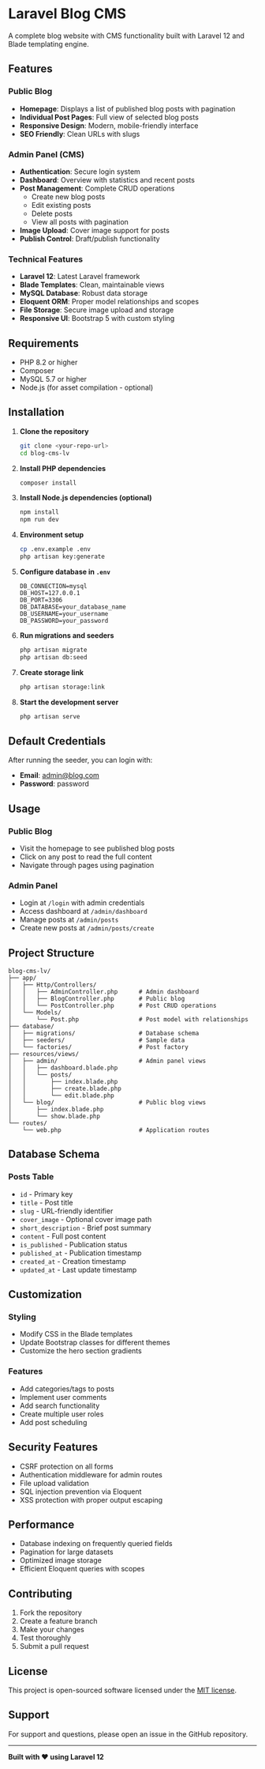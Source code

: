 # Laravel Blog CMS

A complete blog website with CMS functionality built with Laravel 12 and Blade templating engine.

## Features

### Public Blog
- **Homepage**: Displays a list of published blog posts with pagination
- **Individual Post Pages**: Full view of selected blog posts
- **Responsive Design**: Modern, mobile-friendly interface
- **SEO Friendly**: Clean URLs with slugs

### Admin Panel (CMS)
- **Authentication**: Secure login system
- **Dashboard**: Overview with statistics and recent posts
- **Post Management**: Complete CRUD operations
  - Create new blog posts
  - Edit existing posts
  - Delete posts
  - View all posts with pagination
- **Image Upload**: Cover image support for posts
- **Publish Control**: Draft/publish functionality

### Technical Features
- **Laravel 12**: Latest Laravel framework
- **Blade Templates**: Clean, maintainable views
- **MySQL Database**: Robust data storage
- **Eloquent ORM**: Proper model relationships and scopes
- **File Storage**: Secure image upload and storage
- **Responsive UI**: Bootstrap 5 with custom styling

## Requirements

- PHP 8.2 or higher
- Composer
- MySQL 5.7 or higher
- Node.js (for asset compilation - optional)

## Installation

1. **Clone the repository**
   ```bash
   git clone <your-repo-url>
   cd blog-cms-lv
   ```

2. **Install PHP dependencies**
   ```bash
   composer install
   ```

3. **Install Node.js dependencies (optional)**
   ```bash
   npm install
   npm run dev
   ```

4. **Environment setup**
   ```bash
   cp .env.example .env
   php artisan key:generate
   ```

5. **Configure database in `.env`**
   ```env
   DB_CONNECTION=mysql
   DB_HOST=127.0.0.1
   DB_PORT=3306
   DB_DATABASE=your_database_name
   DB_USERNAME=your_username
   DB_PASSWORD=your_password
   ```

6. **Run migrations and seeders**
   ```bash
   php artisan migrate
   php artisan db:seed
   ```

7. **Create storage link**
   ```bash
   php artisan storage:link
   ```

8. **Start the development server**
   ```bash
   php artisan serve
   ```

## Default Credentials

After running the seeder, you can login with:
- **Email**: admin@blog.com
- **Password**: password

## Usage

### Public Blog
- Visit the homepage to see published blog posts
- Click on any post to read the full content
- Navigate through pages using pagination

### Admin Panel
- Login at `/login` with admin credentials
- Access dashboard at `/admin/dashboard`
- Manage posts at `/admin/posts`
- Create new posts at `/admin/posts/create`

## Project Structure

```
blog-cms-lv/
├── app/
│   ├── Http/Controllers/
│   │   ├── AdminController.php      # Admin dashboard
│   │   ├── BlogController.php       # Public blog
│   │   └── PostController.php       # Post CRUD operations
│   └── Models/
│       └── Post.php                 # Post model with relationships
├── database/
│   ├── migrations/                  # Database schema
│   ├── seeders/                     # Sample data
│   └── factories/                   # Post factory
├── resources/views/
│   ├── admin/                       # Admin panel views
│   │   ├── dashboard.blade.php
│   │   └── posts/
│   │       ├── index.blade.php
│   │       ├── create.blade.php
│   │       └── edit.blade.php
│   └── blog/                        # Public blog views
│       ├── index.blade.php
│       └── show.blade.php
└── routes/
    └── web.php                      # Application routes
```

## Database Schema

### Posts Table
- `id` - Primary key
- `title` - Post title
- `slug` - URL-friendly identifier
- `cover_image` - Optional cover image path
- `short_description` - Brief post summary
- `content` - Full post content
- `is_published` - Publication status
- `published_at` - Publication timestamp
- `created_at` - Creation timestamp
- `updated_at` - Last update timestamp

## Customization

### Styling
- Modify CSS in the Blade templates
- Update Bootstrap classes for different themes
- Customize the hero section gradients

### Features
- Add categories/tags to posts
- Implement user comments
- Add search functionality
- Create multiple user roles
- Add post scheduling

## Security Features

- CSRF protection on all forms
- Authentication middleware for admin routes
- File upload validation
- SQL injection prevention via Eloquent
- XSS protection with proper output escaping

## Performance

- Database indexing on frequently queried fields
- Pagination for large datasets
- Optimized image storage
- Efficient Eloquent queries with scopes

## Contributing

1. Fork the repository
2. Create a feature branch
3. Make your changes
4. Test thoroughly
5. Submit a pull request

## License

This project is open-sourced software licensed under the [MIT license](https://opensource.org/licenses/MIT).

## Support

For support and questions, please open an issue in the GitHub repository.

---

**Built with ❤️ using Laravel 12**
